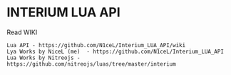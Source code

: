 # INTERIUM LUA API
Read WIKI
```
Lua API - https://github.com/N1ceL/Interium_LUA_API/wiki
Lya Works by NiceL (me)  - https://github.com/N1ceL/Interium_LUA_API
Lua Works by Nitreojs - https://github.com/nitreojs/luas/tree/master/interium
```


